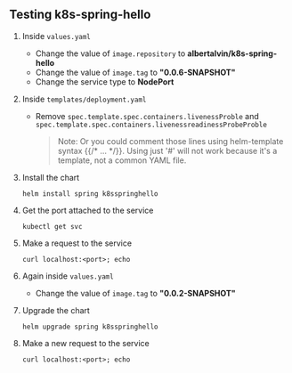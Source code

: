 ## Testing k8s-spring-hello

1. Inside `values.yaml`

   - Change the value of `image.repository` to **albertalvin/k8s-spring-hello**
   - Change the value of `image.tag` to **"0.0.6-SNAPSHOT"**
   - Change the service type to **NodePort**

2. Inside `templates/deployment.yaml`

   - Remove `spec.template.spec.containers.livenessProble` and `spec.template.spec.containers.livenessreadinessProbeProble`
     > Note: Or you could comment those lines using helm-template syntax {{/* ... */}}. Using just '#' will not work because it's a template, not a common YAML file.

3. Install the chart

   ```
   helm install spring k8sspringhello
   ```

4. Get the port attached to the service

   ```
   kubectl get svc
   ```

5. Make a request to the service

   ```
   curl localhost:<port>; echo
   ```

6. Again inside `values.yaml`

   - Change the value of `image.tag` to **"0.0.2-SNAPSHOT"**

7. Upgrade the chart

   ```
   helm upgrade spring k8sspringhello
   ```

8. Make a new request to the service

   ```
   curl localhost:<port>; echo
   ```
